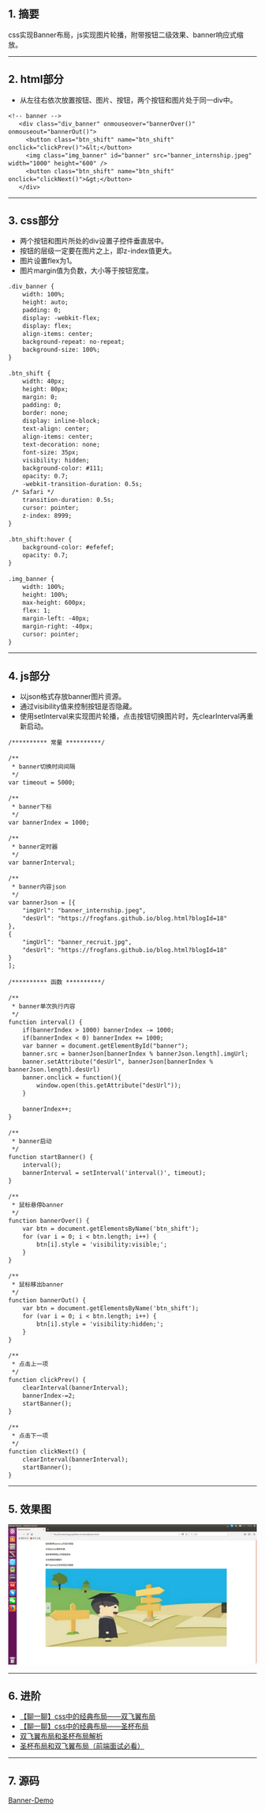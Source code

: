## 1. 摘要
css实现Banner布局，js实现图片轮播，附带按钮二级效果、banner响应式缩放。

---
## 2. html部分
- 从左往右依次放置按钮、图片、按钮，两个按钮和图片处于同一div中。

```
<!-- banner --> 
   <div class="div_banner" onmouseover="bannerOver()" onmouseout="bannerOut()"> 
     <button class="btn_shift" name="btn_shift" onclick="clickPrev()">&lt;</button> 
     <img class="img_banner" id="banner" src="banner_internship.jpeg" width="1000" height="600" /> 
     <button class="btn_shift" name="btn_shift" onclick="clickNext()">&gt;</button> 
   </div>
```

---
## 3. css部分
- 两个按钮和图片所处的div设置子控件垂直居中。
- 按钮的层级一定要在图片之上，即z-index值更大。
- 图片设置flex为1。
- 图片margin值为负数，大小等于按钮宽度。
```
.div_banner {
    width: 100%;
    height: auto;
    padding: 0;
    display: -webkit-flex;
    display: flex;
    align-items: center;
    background-repeat: no-repeat;
    background-size: 100%;
}

.btn_shift {
    width: 40px;
    height: 80px;
    margin: 0;
    padding: 0;
    border: none;
    display: inline-block;
    text-align: center;
    align-items: center;
    text-decoration: none;
    font-size: 35px;
    visibility: hidden;
    background-color: #111;
    opacity: 0.7;
    -webkit-transition-duration: 0.5s;
 /* Safari */
    transition-duration: 0.5s;
    cursor: pointer;
    z-index: 8999;
}

.btn_shift:hover {
    background-color: #efefef;
    opacity: 0.7;
}

.img_banner {
    width: 100%;
    height: 100%;
    max-height: 600px;
    flex: 1;
    margin-left: -40px;
    margin-right: -40px;
    cursor: pointer;
}
```

---
## 4. js部分
- 以json格式存放banner图片资源。
- 通过visibility值来控制按钮是否隐藏。
- 使用setInterval来实现图片轮播，点击按钮切换图片时，先clearInterval再重新启动。

```
/********** 常量 **********/

/**
 * banner切换时间间隔
 */
var timeout = 5000;

/**
 * banner下标
 */
var bannerIndex = 1000;

/**
 * banner定时器
 */
var bannerInterval;

/**
 * banner内容json
 */
var bannerJson = [{
    "imgUrl": "banner_internship.jpeg",
    "desUrl": "https://frogfans.github.io/blog.html?blogId=18"
},
{
    "imgUrl": "banner_recruit.jpg",
    "desUrl": "https://frogfans.github.io/blog.html?blogId=18"
}
];

/********** 函数 **********/

/**
 * banner单次执行内容
 */
function interval() {
    if(bannerIndex > 1000) bannerIndex -= 1000;
    if(bannerIndex < 0) bannerIndex += 1000;
    var banner = document.getElementById("banner");
    banner.src = bannerJson[bannerIndex % bannerJson.length].imgUrl;
    banner.setAttribute("desUrl", bannerJson[bannerIndex % bannerJson.length].desUrl)
    banner.onclick = function(){
        window.open(this.getAttribute("desUrl"));
    }

    bannerIndex++;
}

/**
 * banner启动
 */
function startBanner() {
    interval();
    bannerInterval = setInterval('interval()', timeout);
}

/**
 * 鼠标悬停banner
 */
function bannerOver() {
    var btn = document.getElementsByName('btn_shift');
    for (var i = 0; i < btn.length; i++) {
        btn[i].style = 'visibility:visible;';
    }
}

/**
 * 鼠标移出banner
 */
function bannerOut() {
    var btn = document.getElementsByName('btn_shift');
    for (var i = 0; i < btn.length; i++) {
        btn[i].style = 'visibility:hidden;';
    }
}

/**
 * 点击上一项
 */
function clickPrev() {
    clearInterval(bannerInterval);
    bannerIndex-=2;
    startBanner();
}

/**
 * 点击下一项
 */
function clickNext() {
    clearInterval(bannerInterval);
    startBanner();
}
```

---
## 5. 效果图
![](screenshoot.png)

---
## 6. 进阶
- [【聊一聊】css中的经典布局——双飞翼布局](https://www.cnblogs.com/hl-520/p/5754111.html)
- [【聊一聊】css中的经典布局——圣杯布局](http://www.cnblogs.com/hl-520/p/5753075.html)
- [双飞翼布局和圣杯布局解析 ](https://www.cnblogs.com/Trista-l/p/6821664.html)
- [圣杯布局和双飞翼布局（前端面试必看）](https://www.jianshu.com/p/f9bcddb0e8b4)

---
## 7. 源码
[Banner-Demo](https://github.com/frogfans/Banner-Demo)